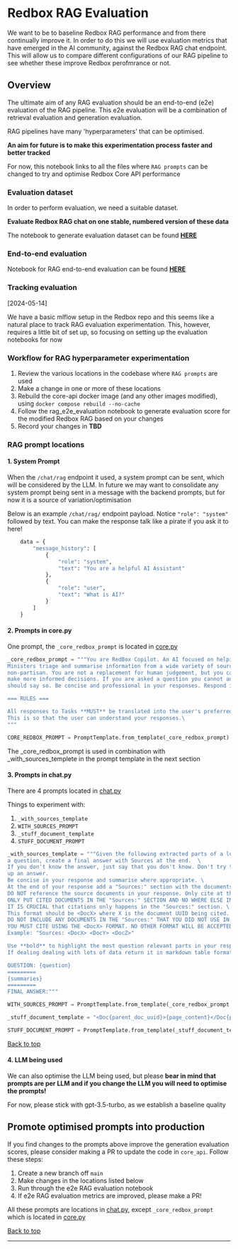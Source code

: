 # Redbox RAG Evaluation

We want to be to baseline Redbox RAG performance and from there continually improve it. In order to do this we will use evaluation metrics that have emerged in the AI community, against the Redbox RAG chat endpoint. This will allow us to compare different configurations of our RAG pipeline to see whether these improve Redbox perofmrance or not.

## Overview

The ultimate aim of any RAG evaluation should be an end-to-end (e2e) evaluation of the RAG pipeline. This e2e evaluation will be a combination of retrieval evaluation and generation evaluation. 

RAG pipelines have many 'hyperparameters' that can be optimised.


**An aim for future is to make this experimentation process faster and better tracked**

For now, this notebook links to all the files where `RAG prompts` can be changed to try and optimise Redbox Core API performance


### Evaluation dataset

In order to perform evaluation, we need a suitable dataset.

**Evaluate Redbox RAG chat on one stable, numbered version of these data**

The notebook to generate evaluation dataset can be found [**HERE**](/notebooks/evaluation/evaluation_dataset_generation.ipynb)

### End-to-end evaluation
Notebook for RAG end-to-end evaluation can be found [**HERE**](/notebooks/evaluation/rag_e2e_evaluation.ipynb)





### Tracking evaluation
[2024-05-14] 

We have a basic mlflow setup in the Redbox repo and this seems like a natural place to track RAG evaluation experimentation. This, however, requires a little bit of set up, so focusing on setting up the evaluation notebooks for now



### Workflow for RAG hyperparameter experimentation
1. Review the various locations in the codebase where `RAG prompts` are used
2. Make a change in one or more of these locations
3. Rebuild the core-api docker image (and any other images modified), using `docker compose rebuild --no-cache`
4. Follow the rag_e2e_evaluation notebook to generate evaluation score for the modified Redbox RAG based on your changes
5. Record your changes in **TBD**


### RAG prompt locations
#### 1. System Prompt
When the `/chat/rag` endpoint it used, a system prompt can be sent, which will be considered by the LLM. In future we may want to consolidate any system prompt being sent in a message with the backend prompts, but for now it is a source of variation/optimisation



Below is an example `/chat/rag/` endpoint payload. Notice `"role": "system"` followed by text. You can make the response talk like a pirate if you ask it to here!

```python
    data = {
        "message_history": [
            {
                "role": "system",
                "text": "You are a helpful AI Assistant"
            },
            {
                "role": "user",
                "text": "What is AI?"
            }
        ]
    }
```

#### 2. Prompts in core.py
One prompt, the `_core_redbox_prompt` is located in [core.py](../../redbox/llm/prompts/core.py)


```python
_core_redbox_prompt = """You are RedBox Copilot. An AI focused on helping UK Civil Servants, Political Advisors and\
Ministers triage and summarise information from a wide variety of sources. You are impartial and\
non-partisan. You are not a replacement for human judgement, but you can help humans\
make more informed decisions. If you are asked a question you cannot answer based on your following instructions, you\
should say so. Be concise and professional in your responses. Respond in markdown format.

=== RULES ===

All responses to Tasks **MUST** be translated into the user's preferred language.\
This is so that the user can understand your responses.\
"""
```

```python
CORE_REDBOX_PROMPT = PromptTemplate.from_template(_core_redbox_prompt)
```
The _core_redbox_prompt is used in combination with _with_sources_templete in the prompt template in the next section

#### 3. Prompts in chat.py
There are 4 prompts located in [chat.py](../../redbox/llm/prompts/chat.py)

Things to experiment with:
1. `_with_sources_template`
2. `WITH_SOURCES_PROMPT`
3. `_stuff_document_template`
4. `STUFF_DOCUMENT_PROMPT`

```python
_with_sources_template = """Given the following extracted parts of a long document and \
a question, create a final answer with Sources at the end.  \
If you don't know the answer, just say that you don't know. Don't try to make \
up an answer.
Be concise in your response and summarise where appropriate. \
At the end of your response add a "Sources:" section with the documents you used. \
DO NOT reference the source documents in your response. Only cite at the end. \
ONLY PUT CITED DOCUMENTS IN THE "Sources:" SECTION AND NO WHERE ELSE IN YOUR RESPONSE. \
IT IS CRUCIAL that citations only happens in the "Sources:" section. \
This format should be <DocX> where X is the document UUID being cited.  \
DO NOT INCLUDE ANY DOCUMENTS IN THE "Sources:" THAT YOU DID NOT USE IN YOUR RESPONSE. \
YOU MUST CITE USING THE <DocX> FORMAT. NO OTHER FORMAT WILL BE ACCEPTED.
Example: "Sources: <DocX> <DocY> <DocZ>"

Use **bold** to highlight the most question relevant parts in your response.
If dealing dealing with lots of data return it in markdown table format.

QUESTION: {question}
=========
{summaries}
=========
FINAL ANSWER:"""
```

```python
WITH_SOURCES_PROMPT = PromptTemplate.from_template(_core_redbox_prompt + _with_sources_template)

_stuff_document_template = "<Doc{parent_doc_uuid}>{page_content}</Doc{parent_doc_uuid}>"

STUFF_DOCUMENT_PROMPT = PromptTemplate.from_template(_stuff_document_template)
```

[Back to top](#title)

#### 4. LLM being used
We can also optimise the LLM being used, but please **bear in mind that prompts are per LLM and if you change the LLM you will need to optimise the prompts!**

For now, please stick with gpt-3.5-turbo, as we establish a baseline quality


## Promote optimised prompts into production
If you find changes to the prompts above improve the generation evaluation scores, please consider making a PR to update the code in `core_api`. Follow these steps:

1. Create a new branch off `main`
2. Make changes in the locations listed below
3. Run through the e2e RAG evaluation notebook
4. If e2e RAG evaluation metrics are improved, please make a PR!

All these prompts are locations in [chat.py](../../redbox/llm/prompts/chat.py), except `_core_redbox_prompt` which is located in [core.py](../../redbox/llm/prompts/core.py)

[Back to top](#title)

--------------------------